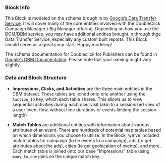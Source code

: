 ### Block Info

This Block is modeled on the schema brough in by [Google’s Data Transfer Service](https://cloud.google.com/bigquery/transfer/). It will cover many of the core entities involved with the DoubleClick Campaign Manager / Big Manager offering. Depending on how you use the DCM/DBM service, you may have additional entities brought in through thge Data Transfer Service, especially any custom built reports. This Block should serve as a great jump start. Happy modeling!

The schema documentation for Doubleclick for Publishers can be found in [Google’s DBM Documentation](https://developers.google.com/bid-manager/dtv2/reference/file-format). Please note that your naming might vary slightly.


### Data and Block Structure

* **Impressions, Clicks, and Activities** are the three main entities in the DBM dataset. These tables are joined onto one another using the  ``Auction_ID`` key, which each table shares. This allows us to view sequential activities during each user visit (akin to a sessionized view of a user event flow, without time durations or events limiting the session length)

* **Match Tables** are additional entities with information about various attributes of an event. There are hundreds of potential map tables based on which dimensions you choose to utilize. In the Block, we've included match tables for campaign (to tie events to a campaign), ads (to get attributes about the ads), cities (to get geolocation of events), and more. Each match table is joined onto our base "Impressions" table using ``many_to_one`` joins on the unique match key.
